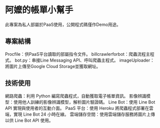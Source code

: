 # 阿嬤的帳單小幫手
此專案為私人部屬於PaaS使用，公開程式碼僅作Demo用途。
## 專案結構
Procfile：供PaaS平台讀取的部屬指令文件。
billcrawlerforbot：爬蟲流程主程式。
bot.py：串接Line Messaging API、呼叫爬蟲主程式。
imageUploader：將圖片上傳至Google Cloud Storage並獲取網址。
## 技術使用
網路爬蟲：利用 Python 編寫爬蟲程式，自動獲取電子帳單資訊。
影像辨識模型：使用他人訓練的影像辨識模型，解析圖片驗證碼。
Line Bot：使用 Line Bot API 實現與使用者的互動介面。
PaaS 平台：使用 Heroku 將爬蟲程式部署在雲端，實現 Line Bot 24 小時在線。
雲端儲存空間：使用雲端儲存服務將圖片上傳以供 Line Bot API 使用。
